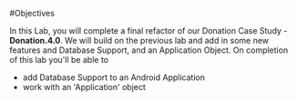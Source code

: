 #Objectives

In this Lab, you will complete a final refactor of our Donation Case Study - <b>Donation.4.0</b>. We will build on the previous lab and add in some new features and Database Support, and an Application Object. On completion of this lab you'll be able to 

- add Database Support to an Android Application
- work with an 'Application' object